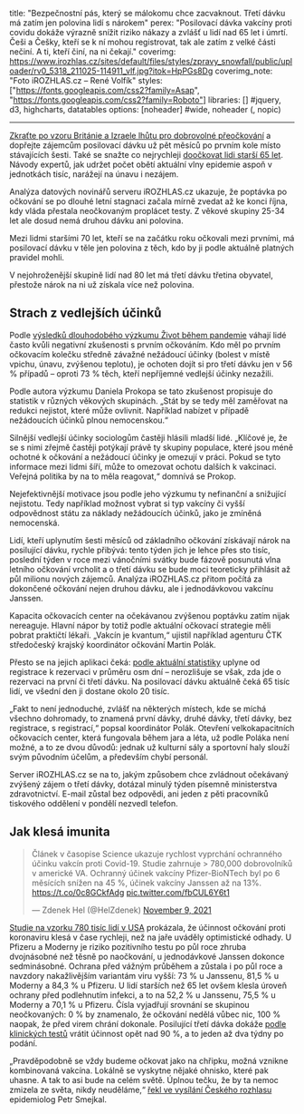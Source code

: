 title: "Bezpečnostní pás, který se málokomu chce zacvaknout. Třetí dávku má zatím jen polovina lidí s nárokem"
perex: "Posilovací dávka vakcíny proti covidu dokáže výrazně snížit riziko nákazy a zvlášť u lidí nad 65 let i úmrtí. Češi a Češky, kteří se k ní mohou registrovat, tak ale zatím z velké části nečiní. A ti, kteří činí, na ni čekají."
coverimg: https://www.irozhlas.cz/sites/default/files/styles/zpravy_snowfall/public/uploader/rv0_5318_211025-114911_vlf.jpg?itok=HpPGs8Dg
coverimg_note: "Foto iROZHLAS.cz – René Volfík"
styles: ["https://fonts.googleapis.com/css2?family=Asap", "https://fonts.googleapis.com/css2?family=Roboto"]
libraries: [] #jquery, d3, highcharts, datatables
options: [noheader] #wide, noheader (, nopic)

---

[Zkraťte po vzoru Británie a Izraele lhůtu pro dobrovolné přeočkování](https://www.facebook.com/groups/iniciativasnih/posts/402613491404387/) a dopřejte zájemcům posilovací dávku už pět měsíců po prvním kole místo stávajících šesti. Také se snažte co nejrychleji [doočkovat lidi starší 65 let](https://www.irozhlas.cz/zpravy-domov/jan-konvalinka-biochemik-nemocnice-promorenost-koronavirus-ockovani-proti_2111112002_dok). Návody expertů, jak udržet počet obětí aktuální vlny epidemie aspoň v jednotkách tisíc, narážejí na únavu i nezájem.

Analýza datových novinářů serveru iROZHLAS.cz ukazuje, že poptávka po očkování se po dlouhé letní stagnaci začala mírně zvedat až ke konci října, kdy vláda přestala neočkovaným proplácet testy. Z věkové skupiny 25-34 let ale dosud nemá druhou dávku ani polovina.

<wide><div id="proocko"></div></wide>

Mezi lidmi staršími 70 let, kteří se na začátku roku očkovali mezi prvními, má posilovací dávku v těle jen polovina z těch, kdo by ji podle aktuálně platných pravidel mohli.

V nejohroženější skupině lidí nad 80 let má třetí dávku třetina obyvatel, přestože nárok na ni už získala více než polovina.

## Strach z vedlejších účinků

Podle [výsledků dlouhodobého výzkumu Život během pandemie](https://zivotbehempandemie.cz/ockovani) váhají lidé často kvůli negativní zkušenosti s prvním očkováním. Kdo měl po prvním očkovacím kolečku středně závažné nežádoucí účinky (bolest v místě vpichu, únavu, zvýšenou teplotu), je ochoten dojít si pro třetí dávku jen v 56 % případů – oproti 73 % těch, kteří nepříjemné vedlejší účinky nezažili.

Podle autora výzkumu Daniela Prokopa se tato zkušenost propisuje do statistik v různých věkových skupinách. „Stát by se tedy měl zaměřovat na redukci nejistot, které může ovlivnit. Například nabízet v případě nežádoucích účinků plnou nemocenskou.“

Silnější vedlejší účinky sociologům častěji hlásili mladší lidé. „Klíčové je, že se s nimi zřejmě častěji potýkají právě ty skupiny populace, které jsou méně ochotné k očkování a nežádoucí účinky je omezují v práci. Pokud se tyto informace mezi lidmi šíří, může to omezovat ochotu dalších k vakcinaci. Veřejná politika by na to měla reagovat,“ domnívá se Prokop.

Nejefektivnější motivace jsou podle jeho výzkumu ty nefinanční a snižující nejistotu. Tedy například možnost vybrat si typ vakcíny či vyšší odpovědnost státu za náklady nežádoucích účinků, jako je zmíněná nemocenská.

<wide><div id="kapacita"></div></wide>

Lidí, kteří uplynutím šesti měsíců od základního očkování získávají nárok na posilující dávku, rychle přibývá: tento týden jich je lehce přes sto tisíc, poslední týden v roce mezi vánočními svátky bude fázově posunutá vlna letního očkování vrcholit a o třetí dávku se bude moci teoreticky přihlásit až půl milionu nových zájemců. Analýza iROZHLAS.cz přitom počítá za dokončené očkování nejen druhou dávku, ale i jednodávkovou vakcínu Janssen.

Kapacita očkovacích center na očekávanou zvýšenou poptávku zatím nijak nereaguje. Hlavní nápor by totiž podle aktuální očkovací strategie měli pobrat praktičtí lékaři. „Vakcín je kvantum,“ ujistil například agenturu ČTK středočeský krajský koordinátor očkování Martin Polák.

Přesto se na jejich aplikaci čeká: [podle aktuální statistiky](https://ockovani.opendatalab.cz/statistiky) uplyne od registrace k rezervaci v průměru osm dní – nerozlišuje se však, zda jde o rezervaci na první či třetí dávku. Na posilovací dávku aktuálně čeká 65 tisíc lidí, ve všední den ji dostane okolo 20 tisíc.

„Fakt to není jednoduché, zvlášť na některých místech, kde se míchá všechno dohromady, to znamená první dávky, druhé dávky, třetí dávky, bez registrace, s registrací,“ popsal koordinátor Polák. Otevření velkokapacitních očkovacích center, která fungovala během jara a léta, už podle Poláka není možné, a to ze dvou důvodů: jednak už kulturní sály a sportovní haly slouží svým původním účelům, a především chybí personál.

Server iROZHLAS.cz se na to, jakým způsobem chce zvládnout očekávaný zvýšený zájem o třetí dávky, dotázal minulý týden písemně ministerstva zdravotnictví. E-mail zůstal bez odpovědi, ani jeden z pěti pracovníků tiskového oddělení v pondělí nezvedl telefon.

## Jak klesá imunita

<blockquote class="twitter-tweet"><p lang="cs" dir="ltr">Článek v časopise Science ukazuje rychlost vyprchání ochranného účinku vakcín proti Covid-19. Studie zahrnuje &gt; 780,000 dobrovolníků v americké VA. Ochranný účinek vakcíny Pfizer-BioNTech byl po 6 měsících snížen na 45 %, účinek vakcíny Janssen až na 13%. <a href="https://t.co/0c8GCkfAdg">https://t.co/0c8GCkfAdg</a> <a href="https://t.co/fbCUL6Y6t1">pic.twitter.com/fbCUL6Y6t1</a></p>&mdash; Zdenek Hel (@HelZdenek) <a href="https://twitter.com/HelZdenek/status/1458214460426883072?ref_src=twsrc%5Etfw">November 9, 2021</a></blockquote> <script async src="https://platform.twitter.com/widgets.js" charset="utf-8"></script>

[Studie na vzorku 780 tisíc lidí v USA](https://www.science.org/doi/10.1126/science.abm0620#F1) prokázala, že účinnost očkování proti koronaviru klesá v čase rychleji, než na jaře uváděly optimistické odhady. U Pfizeru a Moderny je riziko pozitivního testu po půl roce zhruba dvojnásobné než těsně po naočkování, u jednodávkové Janssen dokonce sedminásobné. Ochrana před vážným průběhem a zůstala i po půl roce a navzdory nakažlivějším variantám viru vyšší: 73 % u Janssenu, 81,5 % u Moderny a 84,3 % u Pfizeru. U lidí starších než 65 let ovšem klesla úroveň ochrany před podlehnutím infekci, a to na 52,2 % u Janssenu, 75,5 % u Moderny a 70,1 % u Pfizeru. Čísla vyjadřují srovnání se skupinou neočkovaných: 0 % by znamenalo, že očkování nedělá vůbec nic, 100 % naopak, že před virem chrání dokonale. Posilující třetí dávka dokáže [podle klinických testů](https://www.pfizer.com/news/press-release/press-release-detail/pfizer-and-biontech-announce-phase-3-trial-data-showing) vrátit účinnost opět nad 90 %, a to jeden až dva týdny po podání.

„Pravděpodobně se vždy budeme očkovat jako na chřipku, možná vznikne kombinovaná vakcína. Lokálně se vyskytne nějaké ohnisko, které pak uhasne. A tak to asi bude na celém světě. Úplnou tečku, že by ta nemoc zmizela ze světa, nikdy neuděláme,“ [řekl ve vysílání Českého rozhlasu](https://www.irozhlas.cz/zivotni-styl/zdravi/smejkal-epidemiolog-koronavirus-ockovani_2111110954_pj) epidemiolog Petr Smejkal.
